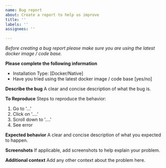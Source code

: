 ```yaml
---
name: Bug report
about: Create a report to help us improve
title: ''
labels: ''
assignees: ''

---
```


*Before creating a bug report please make sure you are using the latest docker image / code base.*

**Please complete the following information**
 - Installation Type: [Docker/Native]
 - Have you tried using the latest docker image / code base [yes/no]

**Describe the bug**
A clear and concise description of what the bug is.

**To Reproduce**
Steps to reproduce the behavior:
1. Go to '...'
2. Click on '....'
3. Scroll down to '....'
4. See error

**Expected behavior**
A clear and concise description of what you expected to happen.

**Screenshots**
If applicable, add screenshots to help explain your problem.


**Additional context**
Add any other context about the problem here.
